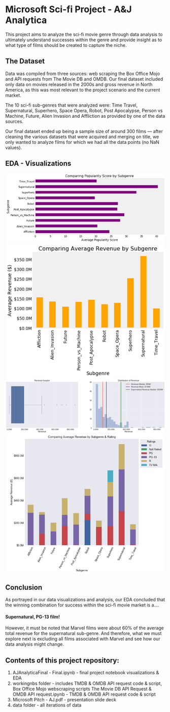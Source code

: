 # Microsoft Sci-fi Project - A&J Analytica

This project aims to analyze the sci-fi movie genre through data analysis to ultimately understand successes within the genre and provide insight as to what type of films should be created to capture the niche.

## The Dataset

Data was compiled from three sources: web scraping the Box Office Mojo and API requests from The Movie DB and OMDB. Our final dataset included only data on movies released in the 2000s and gross revenue in North America, as this was most relevant to the project scenario and the current market.

The 10 sci-fi sub-genres that were analyzed were: Time Travel, Supernatural, Superhero, Space Opera, Robot, Post Apocalypse, Person vs Machine, Future, Alien Invasion and Affliction as provided by one of the data sources.

Our final dataset ended up being a sample size of around 300 films — after cleaning the various datasets that were acquired and merging on title, we only wanted to analyze films for which we had all the data points (no NaN values).

## EDA - Visualizations



<img src="/images/pop.png" width="550">

<img src="/images/rev.png" width="550">

<img src="/images/revdist.png" width="550">

<img src="/images/revstack.png" width="550">



## Conclusion

As portrayed in our data visualizations and analysis, our EDA concluded that the winning combination for success within the sci-fi movie market is a.... 
#### Supernatural, PG-13 film!

However, it must be noted that Marvel films were about 60% of the average total revenue for the supernatural sub-genre. And therefore, what we must explore next is excluding all films associated with Marvel and see how our data analysis might change.

## Contents of this project repository:

1. AJAnalyticaFinal - Final.ipynb - final project notebook visualizations & EDA
2. workingnbs folder - includes TMDB & OMDB API request code & script, Box Office Mojo webscraping scripts
The Movie DB API Request & OMDB API request.ipynb - TMDB & OMDB API request code & script
3. Microsoft Pitch - AJ.pdf - presentation slide deck 
3. data folder - all iterations of data 


      
          
          







